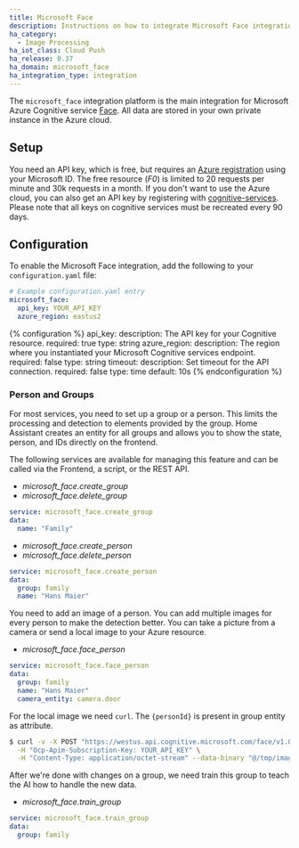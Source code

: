 ```yaml
---
title: Microsoft Face
description: Instructions on how to integrate Microsoft Face integration into Home Assistant.
ha_category:
  - Image Processing
ha_iot_class: Cloud Push
ha_release: 0.37
ha_domain: microsoft_face
ha_integration_type: integration
---
```


The `microsoft_face` integration platform is the main integration for Microsoft
Azure Cognitive service
[Face](https://azure.microsoft.com/products/cognitive-services/vision-services).
All data are stored in your own private instance in the Azure cloud.

## Setup

You need an API key, which is free, but requires an
[Azure registration](https://azure.microsoft.com/free/) using your
Microsoft ID. The free resource (*F0*) is limited to 20 requests per minute and
30k requests in a month. If you don't want to use the Azure cloud, you can also
get an API key by registering with
[cognitive-services](https://azure.microsoft.com/try/cognitive-services/).
Please note that all keys on cognitive services must be recreated every 90 days.

## Configuration

To enable the Microsoft Face integration,
add the following to your `configuration.yaml` file:

```yaml
# Example configuration.yaml entry
microsoft_face:
  api_key: YOUR_API_KEY
  azure_region: eastus2
```

{% configuration %}
api_key:
  description: The API key for your Cognitive resource.
  required: true
  type: string
azure_region:
  description: The region where you instantiated your Microsoft Cognitive services endpoint.
  required: false
  type: string
timeout:
  description: Set timeout for the API connection.
  required: false
  type: time
  default: 10s
{% endconfiguration %}

### Person and Groups

For most services, you need to set up a group or a person.
This limits the processing and detection to elements provided by the group.
Home Assistant creates an entity for all groups and allows you to show the
state, person, and IDs directly on the frontend.

The following services are available for managing this feature and can be called
via the Frontend, a script, or the REST API.

- *microsoft_face.create_group*
- *microsoft_face.delete_group*

```yaml
service: microsoft_face.create_group
data:
  name: "Family"
```

- *microsoft_face.create_person*
- *microsoft_face.delete_person*

```yaml
service: microsoft_face.create_person
data:
  group: family
  name: "Hans Maier"
```

You need to add an image of a person. You can add multiple images for every
person to make the detection better. You can take a picture from a camera or
send a local image to your Azure resource.

- *microsoft_face.face_person*

```yaml
service: microsoft_face.face_person
data:
  group: family
  name: "Hans Maier"
  camera_entity: camera.door
```

For the local image we need `curl`.
The `{personId}` is present in group entity as attribute.

```bash
$ curl -v -X POST "https://westus.api.cognitive.microsoft.com/face/v1.0/persongroups/{GroupName}/persons/{personId}/persistedFaces" \
  -H "Ocp-Apim-Subscription-Key: YOUR_API_KEY" \
  -H "Content-Type: application/octet-stream" --data-binary "@/tmp/image.jpg"
```

After we're done with changes on a group,
we need train this group to teach the AI how to handle the new data.

- *microsoft_face.train_group*

```yaml
service: microsoft_face.train_group
data:
  group: family
```
